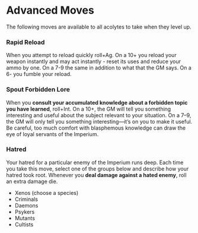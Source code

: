 <!-- Do NOT edit this file directly. It is compiled from pages in the "source" directory. -->
# Advanced Moves

The following moves are available to all acolytes to take when they level up.

### Rapid Reload

When you attempt to reload quickly roll+Ag. On a 10+ you reload your weapon instantly and may act instantly - reset its uses and reduce your ammo by one. On a 7-9 the same in addition to what that the GM says. On a 6- you fumble your reload.

### Spout Forbidden Lore

When you **consult your accumulated knowledge about a forbidden topic you have learned**, roll+Int. On a 10+, the GM will tell you something interesting and useful about the subject relevant to your situation. On a 7–9, the GM will only tell you something interesting—it’s on you to make it useful. Be careful, too much comfort with blasphemous knowledge can draw the eye of loyal servants of the Imperium.

### Hatred

Your hatred for a particular enemy of the Imperium runs deep. Each time you take this move, select one of the groups below and describe how your hatred took root. Whenever you **deal damage against a hated enemy**, roll an extra damage die.

*   Xenos (choose a species)
*   Criminals
*   Daemons
*   Psykers
*   Mutants
*   Cultists